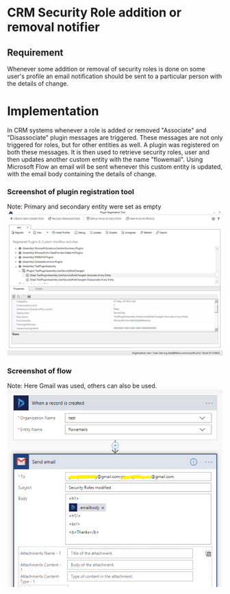 # CRM Security Role addition or removal notifier

## Requirement
Whenever some addition or removal of security roles is done on some user's profile an email notification should be sent to a particular person with the details of change.

# Implementation
In CRM systems whenever a role is added or removed "Associate" and "Disassociate" plugin messages are triggered. These messages are not only triggered for roles, but for other entities as well.
A plugin was registered on both these messages. It is then used to retrieve security roles, user and then updates another custom entity with the name "flowemail". Using Microsoft Flow an email will be sent whenever this custom entity is updated, with the email body containing the details of change.

### Screenshot of plugin registration tool
Note: Primary and secondary entity were set as empty
![Plugin tool screenshot](https://github.com/ginow/securityRoleModificationNotifier/blob/master/tool.png)

### Screenshot of flow
Note: Here Gmail was used, others can also be used.
![Flow screenshot](https://github.com/ginow/securityRoleModificationNotifier/blob/master/flow.png)

